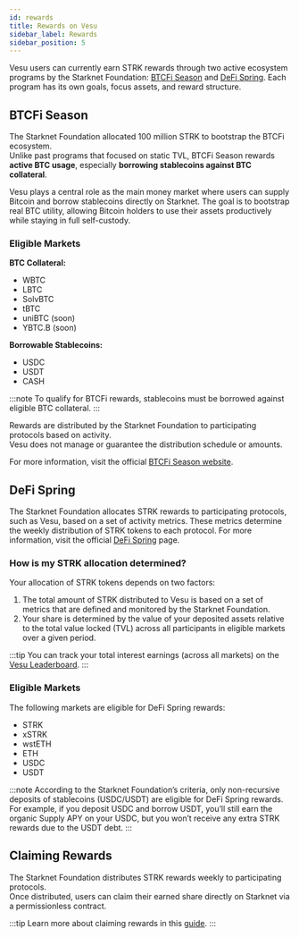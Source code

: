 ```yaml
---
id: rewards
title: Rewards on Vesu
sidebar_label: Rewards
sidebar_position: 5
---
```


Vesu users can currently earn STRK rewards through two active ecosystem programs by the Starknet Foundation: [BTCFi Season](#btcfi-season) and [DeFi Spring](#defi-spring). Each program has its own goals, focus assets, and reward structure.


## BTCFi Season

The Starknet Foundation allocated 100 million STRK to bootstrap the BTCFi ecosystem.  
Unlike past programs that focused on static TVL, BTCFi Season rewards **active BTC usage**, especially **borrowing stablecoins against BTC collateral**.

Vesu plays a central role as the main money market where users can supply Bitcoin and borrow stablecoins directly on Starknet. The goal is to bootstrap real BTC utility, allowing Bitcoin holders to use their assets productively while staying in full self-custody.

### Eligible Markets

**BTC Collateral:**
- WBTC  
- LBTC  
- SolvBTC  
- tBTC  
- uniBTC (soon)  
- YBTC.B (soon)  

**Borrowable Stablecoins:**
- USDC  
- USDT  
- CASH  

:::note
To qualify for BTCFi rewards, stablecoins must be borrowed against eligible BTC collateral.
:::

Rewards are distributed by the Starknet Foundation to participating protocols based on activity.  
Vesu does not manage or guarantee the distribution schedule or amounts.

For more information, visit the official [BTCFi Season website](https://btcfiseason.starknet.org/).


## DeFi Spring

The Starknet Foundation allocates STRK rewards to participating protocols, such as Vesu, based on a set of activity metrics. These metrics determine the weekly distribution of STRK tokens to each protocol. For more information, visit the official [DeFi Spring](https://defispring.starknet.io/about) page.

### How is my STRK allocation determined?

Your allocation of STRK tokens depends on two factors:

1. The total amount of STRK distributed to Vesu is based on a set of metrics that are defined and monitored by the Starknet Foundation.
2. Your share is determined by the value of your deposited assets relative to the total value locked (TVL) across all participants in eligible markets over a given period.

:::tip
You can track your total interest earnings (across all markets) on the [Vesu Leaderboard](./leaderboard.md).
:::

### Eligible Markets

The following markets are eligible for DeFi Spring rewards:

- STRK
- xSTRK
- wstETH
- ETH
- USDC
- USDT

:::note
According to the Starknet Foundation’s criteria, only non-recursive deposits of stablecoins (USDC/USDT) are eligible for DeFi Spring rewards. For example, if you deposit USDC and borrow USDT, you’ll still earn the organic Supply APY on your USDC, but you won’t receive any extra STRK rewards due to the USDT debt.
:::

## Claiming Rewards
The Starknet Foundation distributes STRK rewards weekly to participating protocols.  
Once distributed, users can claim their earned share directly on Starknet via a permissionless contract.

:::tip
Learn more about claiming rewards in this [guide](../user-guides/claim-rewards.md).
:::

